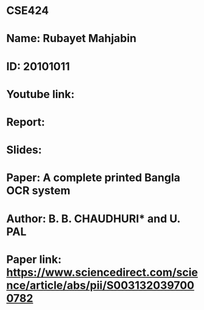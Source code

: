 # CSE424
# Name: Rubayet Mahjabin
# ID: 20101011
# Youtube link:
# Report: 
# Slides: 
# Paper: A complete printed Bangla OCR system
# Author: B. B. CHAUDHURI* and U. PAL
# Paper link: https://www.sciencedirect.com/science/article/abs/pii/S0031320397000782

